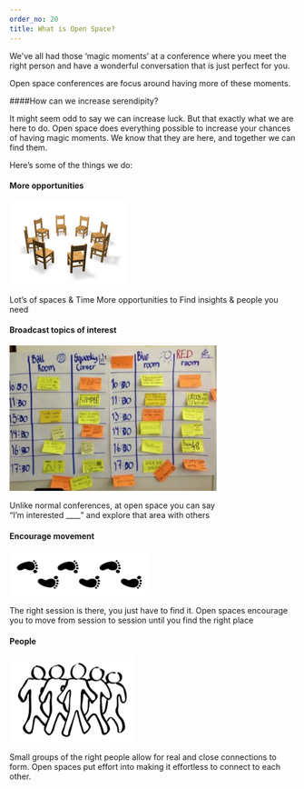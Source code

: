 ```yaml
---
order_no: 20
title: What is Open Space?
---
```




We've all had those ‘magic moments’ at a conference where you meet the right person and have a wonderful  conversation that is just perfect for you.

Open space conferences are focus around having more of these moments.

####How can we increase serendipity?

It might seem odd to say we can increase luck. But that exactly what we are here to do. Open space does everything possible to increase your chances of having magic moments. We know that they are here, and together we can find them.

Here’s some of the things we do:

<div class="one-fourth">
  <h4>More opportunities</h4>
  <img src="/images/circle_of_chairs.png"/>
  <p>Lot’s of spaces & Time
  More opportunities to
  Find insights & people
   you need</p>

</div>
<div class="one-fourth">
  <h4>Broadcast topics of interest</h4>
  <img src="/images/marketplace.png"/>
  <p>Unlike normal conferences,
  at open space you can say<br/>
  “I’m interested ____”
   and explore that area with others</p>
</div>

<div class="one-fourth">

  <h4>Encourage movement</h4>
  <img src="/images/footprints.png"/><br/>
  <p>The right session is there, you just have to find it. Open spaces encourage you to move
      from session to session until you find the right place</p>

</div>

<div class="one-fourth">

  <h4>People</h4>
  <img src="/images/people.png"/>
  <p>Small groups of the right people allow for real and close connections to form. Open spaces put effort into making it effortless to connect to each other.</p>

</div>
